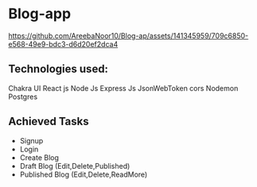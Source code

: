 # Blog-app

https://github.com/AreebaNoor10/Blog-ap/assets/141345959/709c6850-e568-49e9-bdc3-d6d20ef2dca4

## Technologies used:
Chakra UI
React js
Node Js
Express Js
JsonWebToken
cors
Nodemon
Postgres

## Achieved Tasks
- Signup
- Login 
- Create Blog
- Draft Blog (Edit,Delete,Published)
- Published Blog (Edit,Delete,ReadMore)

